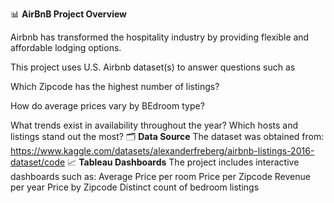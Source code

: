 📊 **AirBnB Project Overview**

Airbnb has transformed the hospitality industry by providing flexible and affordable lodging options.

This project uses U.S. Airbnb dataset(s) to answer questions such as

Which Zipcode has the highest number of listings?

How do average prices vary by BEdroom type?

What trends exist in availability throughout the year?
Which hosts and listings stand out the most?
🗂️ **Data Source**
The dataset was obtained from: https://www.kaggle.com/datasets/alexanderfreberg/airbnb-listings-2016-dataset/code
📈 **Tableau Dashboards**
The project includes interactive dashboards such as:
Average Price per room
Price per Zipcode
Revenue per year
Price by Zipcode
Distinct count of bedroom listings

